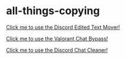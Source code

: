 # all-things-copying
[Click me to use the Discord Edited Text Mover!](https://respecting.github.io/all-things-copying/discord-edited-text-mover)

[Click me to use the Valorant Chat Bypass!](https://respecting.github.io/all-things-copying/valorant-chat-bypass)

[Click me to use the Discord Chat Cleaner!](https://respecting.github.io/all-things-copying/discord-chat-cleaner)
